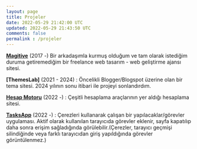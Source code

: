 ```yaml
---           
layout: page
title: Projeler
date: 2022-05-29 21:42:00 UTC
updated: 2022-05-29 21:43:50 UTC
comments: false
permalink : /projeler
---
```

**[Magitive](https://www.magitive.com "Magitive")**  (2017 -) Bir arkadaşımla kurmuş olduğum ve tam olarak istediğim duruma getiremediğim bir freelance web tasarım - web geliştirme ajansı sitesi. 

**[ThemesLab]** (2021 - 2024) : Öncelikli Blogger/Blogspot üzerine olan bir tema sitesi. 2024 yılının sonu itibari ile projeyi sonlandırdım.
  
**[Hesap Motoru](https://www.hesapmotoru.com "Hesap Motoru")** (2022 -) : Çeşitli hesaplama araçlarının yer aldığı hesaplama sitesi.
  
**[TasksApp](https://tasksapp.blogspot.com "TasksApp")** (2022 -) : Çerezleri kullanarak çalışan bir yapılacaklar/görevler uygulaması. Aktif olarak kullanılan tarayıcıda görevler eklenir, sayfa kapatılıp daha sonra erişim sağladığında görülebilir.(Çerezler, tarayıcı geçmişi silindiğinde veya farklı tarayıcıdan giriş yapıldığında görevler görüntülenmez.)
